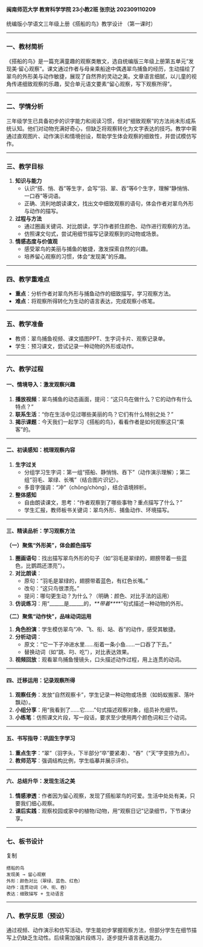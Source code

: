 #### 闽南师范大学 教育科学学院 23小教2班 张宗达 202309110209

统编版小学语文三年级上册《搭船的鸟》教学设计
（第一课时）

------

### **一、教材简析**

《搭船的鸟》是一篇充满童趣的观察类散文，选自统编版三年级上册第五单元“发现美·留心观察”。课文通过作者与母亲乘船途中偶遇翠鸟捕鱼的经历，生动描绘了翠鸟的外形美与动作敏捷，展现了自然界的灵动之美。文章语言细腻，以儿童的视角传递细致观察的乐趣，契合单元语文要素“留心观察，写下观察所得”。

------

### **二、学情分析**

三年级学生已具备初步的识字能力和阅读习惯，但对“细致观察”的方法尚未形成系统认知。他们对动物充满好奇心，但缺乏将观察转化为文字表达的技巧。教学中需通过直观图片、动作演示和情境创设，帮助学生体会观察的细致性，并尝试模仿写作。

------

### **三、教学目标**

1. **知识与能力**
   - 认识“搭、悄、吞”等生字，会写“羽、翠、吞”等6个生字，理解“静悄悄、一口吞”等词语。
   - 正确、流利地朗读课文，找出文中细致观察的语句，体会作者对翠鸟外形与动作的描写。
2. **过程与方法**
   - 通过圈画关键词、对比朗读，学习作者抓住颜色、动作进行观察的方法。
   - 仿照课文句式，尝试用细节描写记录观察到的动物或场景。
3. **情感态度与价值观**
   - 感受翠鸟的美丽与捕鱼的敏捷，激发探索自然的兴趣。
   - 培养留心观察的习惯，体会“发现美”的乐趣。

------

### **四、教学重难点**

- **重点**：分析作者对翠鸟外形与捕鱼动作的细致描写，学习观察方法。
- **难点**：将观察所得转化为生动的语言表达，完成观察小练笔。

------

### **五、教学准备**

- 教师：翠鸟捕鱼视频、课文插图PPT、生字词卡片、观察记录单。
- 学生：预习课文，尝试记录一种动物的外形或动作。

------

### **六、教学过程**

#### **一、情境导入：激发观察兴趣**

1. **播放视频**：翠鸟捕鱼的动态画面，提问：“这只鸟在做什么？它的动作有什么特点？”
2. **联系生活**：“你在生活中见过哪些美丽的鸟？它们有什么特别之处？”
3. **揭示课题**：今天我们一起学习《搭船的鸟》，看看作者是如何观察这只“乘客”的。

------

#### **二、初读感知：梳理观察内容**

1. **生字过关**
   - 分组学习生字词：第一组“搭船、静悄悄、吞下”（动作演示理解）；第二组“羽毛、翠绿、长嘴”（结合图片识记）。
   - 多音字强调：“冲”（chōng/chòng），结合语境辨析。
2. **整体感知**
   - 自由朗读课文，思考：“作者观察到了哪些事物？重点描写了什么？”
   - 学生汇报，教师板书关键词：翠鸟外形、捕鱼动作、环境描写。

------

#### **三、精读品析：学习观察方法**

**（一）聚焦“外形美”，体会颜色描写**

1. **圈画语句**：找出描写翠鸟外形的句子（如“羽毛是翠绿的，翅膀带着一些蓝色，比鹦鹉还漂亮”）。
2. **对比朗读**：
   - 原句：“羽毛是翠绿的，翅膀带着蓝色，有红色长嘴。”
   - 改句：“这只鸟很漂亮。”
   - 提问：哪句更生动？为什么？（明确：颜色、对比手法的运用）
3. **仿说练习**：用“______是______的，***\**\*带着\*\**\***”句式描述一种动物的外形。

**（二）聚焦“动作快”，品味动词运用**

1. **角色扮演**：学生模仿翠鸟“冲、飞、衔、站、吞”的动作，感受其敏捷。
2. **分析动词**：
   - 原文：“它一下子冲进水里……衔着一条小鱼……一口吞了下去。”
   - 替换动词（如“跳、叼、吃”），对比表达效果。
3. **视频回放**：观看翠鸟捕鱼慢镜头，口头描述动作过程，用上连贯的动词。

------

#### **四、迁移运用：记录观察所得**

1. **观察任务**：发放“自然观察卡”，学生记录一种动物或场景（如蚂蚁搬家、落叶飘动）。
2. **小组分享**：用“我看到了……它……”句式描述观察对象，组员补充细节。
3. **小练笔**：仿照课文片段，写一段话，要求至少使用两个颜色词和三个动词。

------

#### **五、书写指导：巩固生字学习**

1. **重点生字**：“翠”（羽字头，下半部分“卒”要紧凑）、“吞”（“天”字变捺为点）。
2. **教师范写**：强调结构比例，学生临摹并展示评价。

------

#### **六、总结升华：发现生活之美**

1. **情感渗透**：作者因为留心观察，发现了搭船翠鸟的可爱。生活中处处有美，只要我们细心观察。
2. **课后实践**：观察校园或家中的植物/动物，用“观察日记”记录细节，下节课分享。

------

### **七、板书设计**

复制

```
搭船的鸟  
发现美 → 留心观察  
外形：颜色对比（翠绿、蓝色、红色）  
动作：连贯动词（冲、衔、吞）  
表达：细致描写 + 生动语言  
```

------

### **八、教学反思（预设）**

通过视频、动作演示和仿写活动，学生能初步掌握观察方法，但部分学生在细节描写上仍缺乏生动性。后续需加强片段练习，逐步提升语言表达能力。